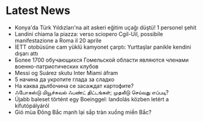 # Latest News
-  Konya'da Türk Yıldızları'na ait askeri eğitim uçağı düştü! 1 personel şehit
-  Landini chiama la piazza: verso sciopero Cgil-Uil, possibile manifestazione a Roma il 20 aprile
-  İETT otobüsüne cam yüklü kamyonet çarptı: Yurttaşlar panikle kendini dışarı attı
-  Более 1700 обучающихся Гомельской области являются членами военно-патриотических клубов
-  Messi og Suárez skutu Inter Miami áfram
-  5 начина да укротите глада за сладко
-  На каква дълбочина се засаждат картофите?
-  ஃபோகஸ்டு மியூச்சுவல் ஃபண்ட் திட்டங்கள்; முதலீடு செய்வது எப்படி?
-  Újabb baleset történt egy Boeinggel: landolás közben letért a kifutópályáról
-  Gió mùa Đông Bắc mạnh lại sắp tràn xuống miền Bắc?
